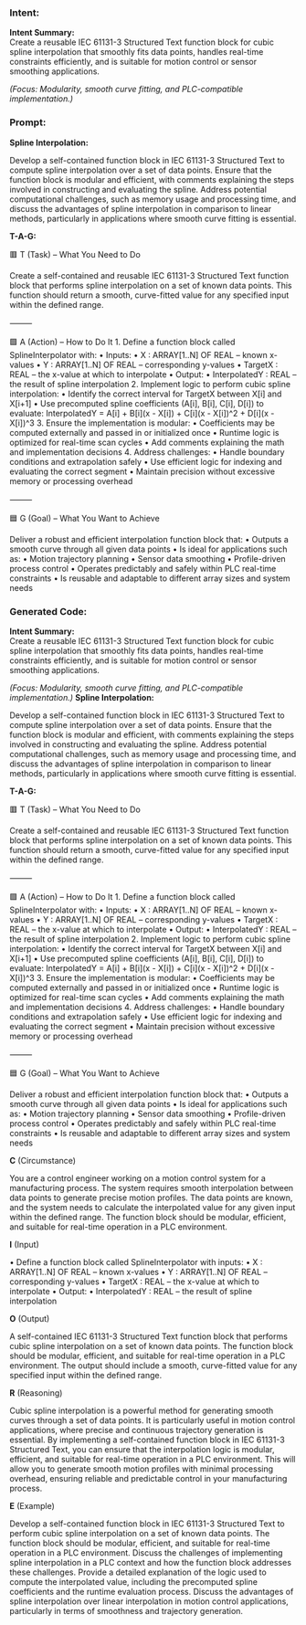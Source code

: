 ### Intent:
**Intent Summary:**  
Create a reusable IEC 61131-3 Structured Text function block for cubic spline interpolation that smoothly fits data points, handles real-time constraints efficiently, and is suitable for motion control or sensor smoothing applications.  

*(Focus: Modularity, smooth curve fitting, and PLC-compatible implementation.)*

### Prompt:
**Spline Interpolation:**

Develop a self-contained function block in IEC 61131-3 Structured Text to compute spline interpolation over a set of data points. Ensure that the function block is modular and efficient, with comments explaining the steps involved in constructing and evaluating the spline. Address potential computational challenges, such as memory usage and processing time, and discuss the advantages of spline interpolation in comparison to linear methods, particularly in applications where smooth curve fitting is essential.

**T-A-G:**

🟥 T (Task) – What You Need to Do

Create a self-contained and reusable IEC 61131-3 Structured Text function block that performs spline interpolation on a set of known data points. This function should return a smooth, curve-fitted value for any specified input within the defined range.

⸻

🟩 A (Action) – How to Do It
	1.	Define a function block called SplineInterpolator with:
	•	Inputs:
	•	X : ARRAY[1..N] OF REAL – known x-values
	•	Y : ARRAY[1..N] OF REAL – corresponding y-values
	•	TargetX : REAL – the x-value at which to interpolate
	•	Output:
	•	InterpolatedY : REAL – the result of spline interpolation
	2.	Implement logic to perform cubic spline interpolation:
	•	Identify the correct interval for TargetX between X[i] and X[i+1]
	•	Use precomputed spline coefficients (A[i], B[i], C[i], D[i]) to evaluate:
InterpolatedY = A[i] + B[i](x - X[i]) + C[i](x - X[i])^2 + D[i](x - X[i])^3
	3.	Ensure the implementation is modular:
	•	Coefficients may be computed externally and passed in or initialized once
	•	Runtime logic is optimized for real-time scan cycles
	•	Add comments explaining the math and implementation decisions
	4.	Address challenges:
	•	Handle boundary conditions and extrapolation safely
	•	Use efficient logic for indexing and evaluating the correct segment
	•	Maintain precision without excessive memory or processing overhead

⸻

🟦 G (Goal) – What You Want to Achieve

Deliver a robust and efficient interpolation function block that:
	•	Outputs a smooth curve through all given data points
	•	Is ideal for applications such as:
	•	Motion trajectory planning
	•	Sensor data smoothing
	•	Profile-driven process control
	•	Operates predictably and safely within PLC real-time constraints
	•	Is reusable and adaptable to different array sizes and system needs

### Generated Code:
**Intent Summary:**  
Create a reusable IEC 61131-3 Structured Text function block for cubic spline interpolation that smoothly fits data points, handles real-time constraints efficiently, and is suitable for motion control or sensor smoothing applications.  

*(Focus: Modularity, smooth curve fitting, and PLC-compatible implementation.)*
**Spline Interpolation:**

Develop a self-contained function block in IEC 61131-3 Structured Text to compute spline interpolation over a set of data points. Ensure that the function block is modular and efficient, with comments explaining the steps involved in constructing and evaluating the spline. Address potential computational challenges, such as memory usage and processing time, and discuss the advantages of spline interpolation in comparison to linear methods, particularly in applications where smooth curve fitting is essential.

**T-A-G:**

🟥 T (Task) – What You Need to Do

Create a self-contained and reusable IEC 61131-3 Structured Text function block that performs spline interpolation on a set of known data points. This function should return a smooth, curve-fitted value for any specified input within the defined range.

⸻

🟩 A (Action) – How to Do It
	1.	Define a function block called SplineInterpolator with:
	•	Inputs:
	•	X : ARRAY[1..N] OF REAL – known x-values
	•	Y : ARRAY[1..N] OF REAL – corresponding y-values
	•	TargetX : REAL – the x-value at which to interpolate
	•	Output:
	•	InterpolatedY : REAL – the result of spline interpolation
	2.	Implement logic to perform cubic spline interpolation:
	•	Identify the correct interval for TargetX between X[i] and X[i+1]
	•	Use precomputed spline coefficients (A[i], B[i], C[i], D[i]) to evaluate:
InterpolatedY = A[i] + B[i](x - X[i]) + C[i](x - X[i])^2 + D[i](x - X[i])^3
	3.	Ensure the implementation is modular:
	•	Coefficients may be computed externally and passed in or initialized once
	•	Runtime logic is optimized for real-time scan cycles
	•	Add comments explaining the math and implementation decisions
	4.	Address challenges:
	•	Handle boundary conditions and extrapolation safely
	•	Use efficient logic for indexing and evaluating the correct segment
	•	Maintain precision without excessive memory or processing overhead

⸻

🟦 G (Goal) – What You Want to Achieve

Deliver a robust and efficient interpolation function block that:
	•	Outputs a smooth curve through all given data points
	•	Is ideal for applications such as:
	•	Motion trajectory planning
	•	Sensor data smoothing
	•	Profile-driven process control
	•	Operates predictably and safely within PLC real-time constraints
	•	Is reusable and adaptable to different array sizes and system needs

**C** (Circumstance)

You are a control engineer working on a motion control system for a manufacturing process. The system requires smooth interpolation between data points to generate precise motion profiles. The data points are known, and the system needs to calculate the interpolated value for any given input within the defined range. The function block should be modular, efficient, and suitable for real-time operation in a PLC environment.

**I** (Input)

•	Define a function block called SplineInterpolator with inputs:
	•	X : ARRAY[1..N] OF REAL – known x-values
	•	Y : ARRAY[1..N] OF REAL – corresponding y-values
	•	TargetX : REAL – the x-value at which to interpolate
	•	Output:
	•	InterpolatedY : REAL – the result of spline interpolation

**O** (Output)

A self-contained IEC 61131-3 Structured Text function block that performs cubic spline interpolation on a set of known data points. The function block should be modular, efficient, and suitable for real-time operation in a PLC environment. The output should include a smooth, curve-fitted value for any specified input within the defined range.

**R** (Reasoning)

Cubic spline interpolation is a powerful method for generating smooth curves through a set of data points. It is particularly useful in motion control applications, where precise and continuous trajectory generation is essential. By implementing a self-contained function block in IEC 61131-3 Structured Text, you can ensure that the interpolation logic is modular, efficient, and suitable for real-time operation in a PLC environment. This will allow you to generate smooth motion profiles with minimal processing overhead, ensuring reliable and predictable control in your manufacturing process.

**E** (Example)

Develop a self-contained function block in IEC 61131-3 Structured Text to perform cubic spline interpolation on a set of known data points. The function block should be modular, efficient, and suitable for real-time operation in a PLC environment. Discuss the challenges of implementing spline interpolation in a PLC context and how the function block addresses these challenges. Provide a detailed explanation of the logic used to compute the interpolated value, including the precomputed spline coefficients and the runtime evaluation process. Discuss the advantages of spline interpolation over linear interpolation in motion control applications, particularly in terms of smoothness and trajectory generation.
